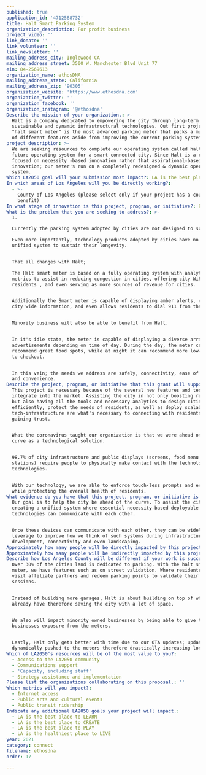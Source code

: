 ```yaml
---
published: true
application_id: '4712588732'
title: Halt Smart Parking System
organization_description: For profit business
project_video: ''
link_donate: ''
link_volunteer: ''
link_newsletter: ''
mailing_address_city: Inglewood CA
mailing_address_street: 3500 W. Manchester Blvd Unit 77
ein: 84-2569613
organization_name: ethosDNA
mailing_address_state: California
mailing_address_zip: '90305'
organization_website: 'https://www.ethosdna.com'
organization_twitter: ''
organization_facebook: ''
organization_instagram: '@ethosdna'
Describe the mission of your organization.: >-
  Halt is a company dedicated to empowering the city through long-term
  sustainable and dynamic infrastructural technologies. Out first project dubbed
  "halt smart meter" is the most advanced parking meter that packs a multitude
  of different features aside from improving the current parking system.
project_description: >-
  We are seeking resources to complete our operating system called haltOS- the
  future operating system for a smart connected city. Since Halt is a company
  focused on necessity -based innovation rather that aspirational-based
  innovation; our meter's run on a completely redesigned & dynamic operating
  system.
Which LA2050 goal will your submission most impact?: LA is the best place to CONNECT
In which areas of Los Angeles will you be directly working?:
  - >-
    County of Los Angeles (please select only if your project has a countywide
    benefit)
In what stage of innovation is this project, program, or initiative?: Pilot project or new program (testing or implementing a new idea)
What is the problem that you are seeking to address?: >-
  1. 

  Currently the parking system adopted by cities are not designed to scale.

  Even more importantly, technology products adopted by cities have no form of
  unified system to sustain their longevity. 


  That all changes with Halt; 

  The Halt smart meter is based on a fully operating system with analytics and
  metrics to assist in reducing congestion in cities, offering city WiFi to city
  residents , and even serving as more sources of revenue for cities.


  Additionally the Smart meter is capable of displaying amber alerts, critical
  city wide information, and even allows residents to dial 911 from the meter. 


  Minority business will also be able to benefit from Halt.


  In it's idle state, the meter is capable of displaying a diverse array of
  advertisements depending on time of day. During the day, the meter can
  recommend great food spots, while at night it can recommend more low-key spots
  to checkout.


  In this vein; the needs we address are safely, connectivity, ease of access
  and convenience.
Describe the project, program, or initiative that this grant will support to address the problem identified.: >-
  This project is necessary because of the several new features and technologies
  integrate into the market. Assisting the city in not only boosting revenue,
  but also having all the tools and necessary analytics to design cities more
  efficiently, protect the needs of residents, as well as deploy scalable
  tech-infrastructure are what's necessary to connecting with residents and
  gaining trust.


  What the coronavirus taught our organization is that we were ahead of the
  curve as a technological solution.


  98.7% of city infrastructure and public displays (screens, food menu's, gas
  stations) require people to physically make contact with the technology, using
  technologies.


  With our technology, we are able to enforce touch-less prompts and experiences
  while protecting the overall health of residents.
What evidence do you have that this project, program, or initiative is or will be successful, and how will you define and measure success?: >-
  Our goal is to help the city be ahead of the curve. To assist the city in
  creating a unified system where essential necessity-based deployable
  technologies can communicate with each other. 


  Once these devices can communicate with each other, they can be widely
  leverage to improve how we think of such systems during infrastructural
  development, connectivity and even landscaping.
Approximately how many people will be directly impacted by this project, program, or initiative?: '5000'
Approximately how many people will be indirectly impacted by this project, program, or initiative?: '10000'
Describe how Los Angeles County will be different if your work is successful.: >-
  Over 30% of the cities land is dedicated to parking. With the halt smart
  meter, we have features such as on street validation. Where residents can
  visit affiliate partners and redeem parking points to validate their
  sessions. 


  Instead of building more garages, Halt is about building on top of what we
  already have therefore saving the city with a lot of space.


  We also will impact minority owned businesses by being able to give their
  businesses exposure from the meters.


  Lastly, Halt only gets better with time due to our OTA updates; updates can be
  dynamically pushed to the meters therefore drastically increasing longevity.
Which of LA2050’s resources will be of the most value to you?:
  - Access to the LA2050 community
  - Communications support
  - 'Capacity, including staff'
  - Strategy assistance and implementation
Please list the organizations collaborating on this proposal.: ''
Which metrics will you impact?:
  - Internet access
  - Public arts and cultural events
  - Public transit ridership
Indicate any additional LA2050 goals your project will impact.:
  - LA is the best place to LEARN
  - LA is the best place to CREATE
  - LA is the best place to PLAY
  - LA is the healthiest place to LIVE
year: 2021
category: connect
filename: ethosdna
order: 17

---
```

